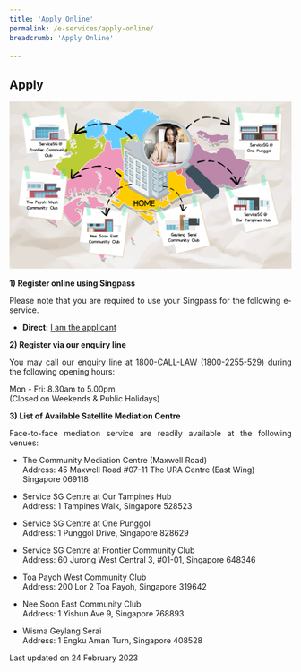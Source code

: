 ```yaml
---
title: 'Apply Online'
permalink: /e-services/apply-online/
breadcrumb: 'Apply Online'

---
```



## Apply

<div class="image"><img src="/images/SGmap.png/" style="width:600px" title="Apply Online" alt="Apply Online"></div>


**1) Register online using Singpass**

<p style="text-align: justify">Please note that you are required to use your Singpass for the following e-service.</p>

* **Direct:**  [I am the applicant](https://eservices.mlaw.gov.sg/cmc/mediatorsportal/direct-intake/)

 
**2) Register via our enquiry line**

<p style="text-align: justify">You may call our enquiry line at 1800-CALL-LAW (1800-2255-529) during the following opening hours:</p>

Mon - Fri: 8.30am to 5.00pm<br>
(Closed on Weekends & Public Holidays)


**3) List of Available Satellite Mediation Centre**

<p style="text-align: justify">Face-to-face mediation service are readily available at the following venues:</p>

- The Community Mediation Centre (Maxwell Road)<br>
  Address: 45 Maxwell Road #07-11 The URA Centre (East Wing) Singapore 069118<br>
  
- Service SG Centre at Our Tampines Hub<br>
  Address: 1 Tampines Walk, Singapore 528523<br>
  
- Service SG Centre at One Punggol<br>
  Address: 1 Punggol Drive, Singapore 828629<br>
  
- Service SG Centre at Frontier Community Club<br>
  Address: 60 Jurong West Central 3, #01-01, Singapore 648346<br>
  
- Toa Payoh West Community Club<br>
  Address: 200 Lor 2 Toa Payoh, Singapore 319642<br>
  
- Nee Soon East Community Club<br>
  Address: 1 Yishun Ave 9, Singapore 768893<br>
  
- Wisma Geylang Serai<br>
  Address: 1 Engku Aman Turn, Singapore 408528<br>


<p class="right-side-updated">Last updated on 24 February 2023</p> 
